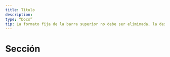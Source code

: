 ```yaml
---
title: Título
description:
type: “Docs”
tip: La formato fija de la barra superior no debe ser eliminada, la descripción es el resumen del artículo, si no se proporciona, se extraerá el primer párrafo del contenido.
---
```

# Sección